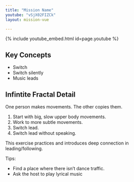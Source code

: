 ```yaml
---
title: "Mission Name"
youtube: "vSjX02FIZCk"
layout: mission-vue

---
```


{% include youtube_embed.html id=page.youtube %}

## Key Concepts

* Switch
* Switch silently
* Music leads

## Infintite Fractal Detail

One person makes movements. The other copies them. 

1. Start with big, slow upper body movements. 
2. Work to more subtle movements. 
3. Switch lead. 
4. Switch lead without speaking. 

This exercise practices and introduces deep connection in leading/following. 

Tips: 

* Find a place where there isn’t dance traffic. 
* Ask the host to play lyrical music

